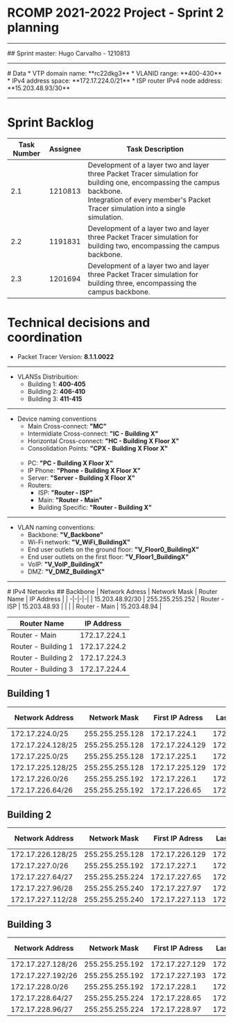 # RCOMP 2021-2022 Project - Sprint 2 planning
<hr>
## Sprint master: Hugo Carvalho - 1210813
<hr>
# Data
* VTP domain name: **rc22dkg3**
* VLANID range: **400-430**
* IPv4 address space: **172.17.224.0/21**
* ISP router IPv4 node address: **15.203.48.93/30**

<hr>

# Sprint Backlog

| Task Number | Assignee | Task Description |
| -|-|-|
| 2.1 |  1210813 | Development of a layer two and layer three Packet Tracer simulation for building one, encompassing the campus backbone.<br>Integration of every member's Packet Tracer simulation into a single simulation. |
| 2.2 |  1191831 | Development of a layer two and layer three Packet Tracer simulation for building two, encompassing the campus backbone. |
| 2.3 |  1201694 | Development of a layer two and layer three Packet Tracer simulation for building three, encompassing the campus backbone. |

# Technical decisions and coordination
* Packet Tracer Version: **8.1.1.0022**

<hr>

* VLANSs Distribuition:
    * Building 1: **400-405**
    * Building 2: **406-410**
    * Building 3: **411-415**

<hr>

* Device naming conventions
    * Main Cross-connect: **"MC"**
    * Intermidiate Cross-connect: **"IC - Building X"**
    * Horizontal Cross-connect: **"HC - Building X Floor X"**
    * Consolidation Points: **"CPX - Building X Floor X"**
    <br><br>
    * PC: **"PC - Building X Floor X"**
    * IP Phone: **"Phone - Building X Floor X"**
    * Server: **"Server - Building X Floor X"**
    * Routers:
        * ISP: **"Router - ISP"**
        * Main: **"Router - Main"**
        * Building Specific: **"Router - Building X"**

<hr>

* VLAN naming conventions:
    * Backbone: **"V_Backbone"**
    * Wi-Fi network: **"V_WiFi_BuildingX"**
    * End user outlets on the ground floor: **"V_Floor0_BuildingX"**
    * End user outlets on the first floor: **"V_Floor1_BuildingX"**
    * VoIP: **"V_VoIP_BuildingX"**
    * DMZ: **"V_DMZ_BuildingX"**

<hr>
# IPv4 Networks
## Backbone
| Network Adress | Network Mask | Router Name | IP Address |
| -|-|-|-|
| 15.203.48.92/30 | 255.255.255.252 | Router - ISP | 15.203.48.93 |
| | | Router - Main | 15.203.48.94 |

| Router Name | IP Address |
| -|-|
| Router - Main | 172.17.224.1 |
| Router - Building 1 | 172.17.224.2 |
| Router - Building 2 | 172.17.224.3 |
| Router - Building 3 | 172.17.224.4 |

## Building 1

| Network Address | Network Mask | First IP Adress | Last IP Adress | Broadcast | VLAN IDs | VLAN Name |
| -|-|-|-|-|-|-|
| 172.17.224.0/25 | 255.255.255.128 | 172.17.224.1 | 172.17.224.126 | 172.17.224.127 | 400 | V_Backbone
| 172.17.224.128/25 | 255.255.255.128 | 172.17.224.129 | 172.17.224.254 | 172.17.224.255 | 401 | V_WiFi_Building1
| 172.17.225.0/25 | 255.255.255.128 | 172.17.225.1 | 172.17.225.126 | 172.17.225.127 | 402 | V_Floor0_Building1
| 172.17.225.128/25 | 255.255.255.128 | 172.17.225.129 | 172.17.225.254 | 172.17.225.255 | 403 | V_Floor1_Building1
| 172.17.226.0/26 | 255.255.255.192 | 172.17.226.1 | 172.17.226.62 | 172.17.226.63 | 404 | V_VoIP_Building1
| 172.17.226.64/26 | 255.255.255.192 | 172.17.226.65 | 172.17.226.126 | 172.17.226.127 | 405 | V_DMZ_Building1

## Building 2

| Network Address | Network Mask | First IP Adress | Last IP Adress | Broadcast | VLAN IDs | VLAN Name |
| -|-|-|-|-|-|-|
| 172.17.226.128/25 | 255.255.255.128 | 172.17.226.129 | 172.17.226.254 | 172.17.226.255 | 406 | V_WiFi_Building2
| 172.17.227.0/26 | 255.255.255.192 | 172.17.227.1 | 172.17.227.62 | 172.17.227.63 | 407 | V_Floor1_Building2
| 172.17.227.64/27 | 255.255.255.224 | 172.17.227.65 | 172.17.227.94 | 172.17.227.95 | 408 | V_Floor0_Building2
| 172.17.227.96/28 | 255.255.255.240 | 172.17.227.97 | 172.17.227.110 | 172.17.227.111 | 409 | V_VoIP_Building2
| 172.17.227.112/28 | 255.255.255.240 | 172.17.227.113 | 172.17.227.126 | 172.17.227.127 | 410 | V_DMZ_Building2

## Building 3

| Network Address | Network Mask | First IP Adress | Last IP Adress | Broadcast | VLAN IDs | VLAN Name |
| -|-|-|-|-|-|-|
| 172.17.227.128/26 | 255.255.255.192 | 172.17.227.129 | 172.17.227.190 | 172.17.227.191 | 411 | V_WiFi_Building3
| 172.17.227.192/26 | 255.255.255.192 | 172.17.227.193 | 172.17.227.254 | 172.17.227.255 | 412 | V_Floor1_Building3
| 172.17.228.0/26 | 255.255.255.192 | 172.17.228.1 | 172.17.228.62 | 172.17.228.63 | 413 | V_Floor0_Building3
| 172.17.228.64/27 | 255.255.255.224 | 172.17.228.65 | 172.17.228.94 | 172.17.228.95 | 414 | V_VoIP_Building3
| 172.17.228.96/27 | 255.255.255.224 | 172.17.228.97 | 172.17.228.126 | 172.17.228.127 | 415 | V_DMZ_Building3